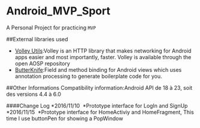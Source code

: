 # Android_MVP_Sport
A Personal Project for practicing `MVP` 

##External libraries used
- [Volley Utils](https://github.com/johnjohndoe/Volley):Volley is an HTTP library that makes networking for Android apps easier and most importantly, faster. Volley is available through the open AOSP repository<br>
- [ButterKnife](https://github.com/JakeWharton/butterknife):Field and method binding for Android views which uses annotation processing to generate boilerplate code for you.

##Other Informations
Compatibility information:Android API de 18 à 23, soit des versions 4.4 à 6.0

####Change Log
*2016/11/10
  *Prototype interface for LogIn and SignUp
*2016/11/15
  *Prototype interface for HomeActiviy and HomeFragment, This time I use buttonPen for showing a PopWindow
